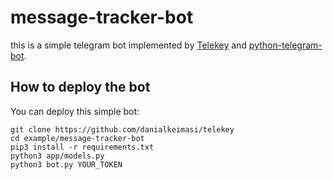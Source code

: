 # message-tracker-bot

this is a simple telegram bot implemented by [Telekey](/) and [python-telegram-bot](https://github.com/python-telegram-bot/python-telegram-bot).

## How to deploy the bot

You can deploy this simple bot:

    git clone https://github.com/danialkeimasi/telekey
    cd example/message-tracker-bot
    pip3 install -r requirements.txt
    python3 app/models.py
    python3 bot.py YOUR_TOKEN
